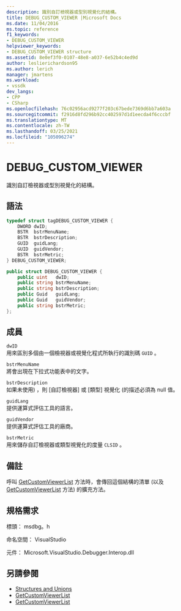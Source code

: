 ```yaml
---
description: 識別自訂檢視器或型別視覺化的結構。
title: DEBUG_CUSTOM_VIEWER |Microsoft Docs
ms.date: 11/04/2016
ms.topic: reference
f1_keywords:
- DEBUG_CUSTOM_VIEWER
helpviewer_keywords:
- DEBUG_CUSTOM_VIEWER structure
ms.assetid: 8e0ef3f0-0107-48e8-a037-6e52b4c4ed9d
author: leslierichardson95
ms.author: lerich
manager: jmartens
ms.workload:
- vssdk
dev_langs:
- CPP
- CSharp
ms.openlocfilehash: 76c02956acd9277f203c67bede7369d6bb7a603a
ms.sourcegitcommit: f2916d8fd296b92cc402597d1d1eecda4f6cccbf
ms.translationtype: MT
ms.contentlocale: zh-TW
ms.lasthandoff: 03/25/2021
ms.locfileid: "105096274"
---
```

# <a name="debug_custom_viewer"></a>DEBUG_CUSTOM_VIEWER
識別自訂檢視器或型別視覺化的結構。

## <a name="syntax"></a>語法

```cpp
typedef struct tagDEBUG_CUSTOM_VIEWER {
    DWORD dwID;
    BSTR  bstrMenuName;
    BSTR  bstrDescription;
    GUID  guidLang;
    GUID  guidVendor;
    BSTR  bstrMetric;
} DEBUG_CUSTOM_VIEWER;
```

```csharp
public struct DEBUG_CUSTOM_VIEWER {
    public uint   dwID;
    public string bstrMenuName;
    public string bstrDescription;
    public Guid   guidLang;
    public Guid   guidVendor;
    public string bstrMetric;
};
```

## <a name="members"></a>成員
`dwID`\
用來區別多個由一個檢視器或視覺化程式所執行的識別碼 `GUID` 。

`bstrMenuName`\
將會出現在下拉式功能表中的文字。

`bstrDescription`\
如果未使用) ，則 [自訂檢視器] 或 [類型] 視覺化 (的描述必須為 null 值。

`guidLang`\
提供運算式評估工具的語言。

`guidVendor`\
提供運算式評估工具的廠商。

`bstrMetric`\
用來儲存自訂檢視器或類型視覺化的度量 `CLSID` 。

## <a name="remarks"></a>備註
呼叫 [GetCustomViewerList](../../../extensibility/debugger/reference/idebugproperty3-getcustomviewerlist.md) 方法時，會傳回這個結構的清單 (以及 [GetCustomViewerList](../../../extensibility/debugger/reference/ieevisualizerservice-getcustomviewerlist.md) 方法) 的擴充方法。

## <a name="requirements"></a>規格需求
標頭： msdbg。h

命名空間： VisualStudio

元件： Microsoft.VisualStudio.Debugger.Interop.dll

## <a name="see-also"></a>另請參閱
- [Structures and Unions](../../../extensibility/debugger/reference/structures-and-unions.md)
- [GetCustomViewerList](../../../extensibility/debugger/reference/idebugproperty3-getcustomviewerlist.md)
- [GetCustomViewerList](../../../extensibility/debugger/reference/ieevisualizerservice-getcustomviewerlist.md)
